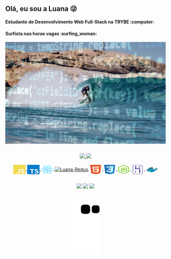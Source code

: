## Olá, eu sou a Luana :stuck_out_tongue_winking_eye:
<div>
  <h4>Estudante de Desenvolvimento Web Full-Stack na TRYBE :computer:</h4>
  <h4>Surfista nas horas vagas :surfing_woman:	</h4> 
</div>


<img align="center" alt="Luana-Surf" width="100%" height="320" src="https://raw.githubusercontent.com/luanamonero/luanamonero/main/header.png">
  
  ##
<div align="center">
  <a href="https://github.com/luanamonero">
  <img height="160em" src="https://github-readme-stats.vercel.app/api?username=luanamonero&show_icons=true&theme=dracula&include_all_commits=true&count_private=true"/>
  <img height="160em" src="https://github-readme-stats.vercel.app/api/top-langs/?username=luanamonero&layout=compact&langs_count=7&theme=dracula"/>
</div>
<div style="display: inline_block" align="center"><br>
  <img align="center" alt="Luana-Js" height="30" width="40" src="https://raw.githubusercontent.com/devicons/devicon/master/icons/javascript/javascript-plain.svg">
  <img align="center" alt="Luana-CSS" height="30" width="40" src="https://raw.githubusercontent.com/devicons/devicon/master/icons/typescript/typescript-original.svg">
  <img align="center" alt="Luana-React" height="30" width="40" src="https://raw.githubusercontent.com/devicons/devicon/master/icons/react/react-original.svg">
  <img align="center" alt="Luana-Redux" height="30" width="40" src="https://raw.githubusercontent.com/reduxjs/redux/master/logo/logo.png">
  <img align="center" alt="Luana-HTML" height="30" width="40" src="https://raw.githubusercontent.com/devicons/devicon/master/icons/html5/html5-original.svg">
  <img align="center" alt="Luana-CSS" height="30" width="40" src="https://raw.githubusercontent.com/devicons/devicon/master/icons/css3/css3-original.svg">
  <img align="center" alt="Luana-Node" height="30" width="40" src="https://raw.githubusercontent.com/devicons/devicon/master/icons/nodejs/nodejs-original.svg">
  <img align="center" alt="Luana-Node" height="30" width="40" src="https://raw.githubusercontent.com/devicons/devicon/master/icons/heroku/heroku-original.svg">
  <img align="center" alt="Luana-Node" height="30" width="40" src="https://raw.githubusercontent.com/devicons/devicon/master/icons/docker/docker-original.svg">
</div>
  
  ##

<div align="center">
  <a href = "mailto:luanabragaaa@hotmail.com"><img src="https://img.shields.io/badge/Microsoft_Outlook-0078D4?style=for-the-badge&logo=microsoft-outlook&logoColor=white" target="_blank"></a>
   <a href="https://instagram.com/luanamb2" target="_blank"><img src="https://img.shields.io/badge/-Instagram-%23E4405F?style=for-the-badge&logo=instagram&logoColor=white" target="_blank"></a>
  <a href="https://www.linkedin.com/in/luana-moneró-00b366126" target="_blank"><img src="https://img.shields.io/badge/-LinkedIn-%230077B5?style=for-the-badge&logo=linkedin&logoColor=white" target="_blank"></a> 
 
  ![Snake animation](https://github.com/rafaballerini/rafaballerini/blob/output/github-contribution-grid-snake.svg)
 
</div>
